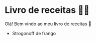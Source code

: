 # Livro de receitas :man_cook:

Olá! Bem vindo ao meu livro de receitas :blue_book:

- Strogonoff de frango

